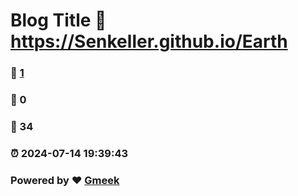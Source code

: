 # Blog Title :link: https://Senkeller.github.io/Earth 
### :page_facing_up: [1](https://Senkeller.github.io/Earth/tag.html) 
### :speech_balloon: 0 
### :hibiscus: 34 
### :alarm_clock: 2024-07-14 19:39:43 
### Powered by :heart: [Gmeek](https://github.com/Meekdai/Gmeek)
